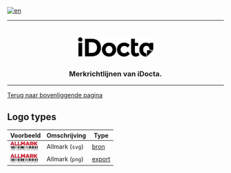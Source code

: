 [![en](https://img.shields.io/badge/lang-en-red.svg)](https://github.com/iDocta/brand-guide/blob/main/logo/allmark/README.md)

---

<h1 align="center">
    <a href="https://www.idocta.be">    
        <picture>
            <source media="(prefers-color-scheme: dark)" srcset="https://raw.githubusercontent.com/iDocta/brand-guide/main/logo/idocta/source/idocta-white.svg">
            <source media="(prefers-color-scheme: light)" srcset="https://raw.githubusercontent.com/iDocta/brand-guide/main/logo/idocta/source/idocta-black.svg">
            <img width="175px" alt="Shows a black logo in light color mode and a white one in dark color mode." src="https://raw.githubusercontent.com/iDocta/brand-guide/main/logo/idocta/source/idocta-black.svg">
        </picture>
    </a> 
</h1>
 
<h3 align="center">Merkrichtlijnen van iDocta.</h3>

---

[Terug naar bovenliggende pagina](../README.nl.md)

## Logo types

| Voorbeeld                                                                                                                                      | Omschrijving    | Type                          |
| ---------------------------------------------------------------------------------------------------------------------------------------------- | --------------- | ----------------------------- |
| <img src='https://github.com/iDocta/brand-guide/blob/main/logo/allmark/source/allmark-red-barcode-black.svg?raw=true' width='64' alt=''/>      | Allmark (`svg`) | [bron](source/README.nl.md)   |
| <img src='https://github.com/iDocta/brand-guide/blob/main/logo/allmark/export/allmark-red-barcode-black-2048.png?raw=true' width='64' alt=''/> | Allmark (`png`) | [export](export/README.nl.md) |
